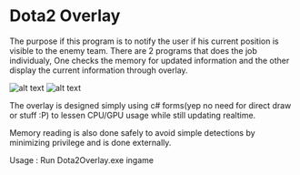 # Dota2 Overlay
The purpose if this program is to notify the user if his current position is visible to the enemy team.
There are 2 programs that does the job individualy, One checks the memory for updated information and the other display the current information through overlay.

![alt text](https://i.ibb.co/T8TFdsH/Screenshot-12.png)
![alt text](https://i.ibb.co/T8TFdsH/Screenshot-12.png)

The overlay is designed simply using c# forms(yep no need for direct draw or stuff :P) to lessen CPU/GPU usage while still updating realtime.

Memory reading is also done safely to avoid simple detections by minimizing privilege and is done externally.

Usage :
Run Dota2Overlay.exe ingame
